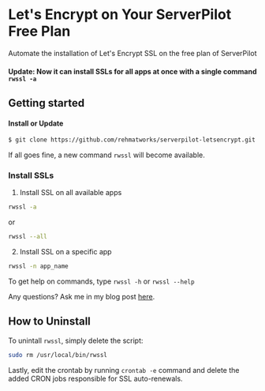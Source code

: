 # Let's Encrypt on Your ServerPilot Free Plan
Automate the installation of Let's Encrypt SSL on the free plan of ServerPilot
#### Update: Now it can install SSLs for all apps at once with a single command `rwssl -a`

## Getting started

#### Install or Update
```bash
$ git clone https://github.com/rehmatworks/serverpilot-letsencrypt.git && cd serverpilot-letsencrypt && sudo mv rwssl /usr/local/bin/rwssl && sudo chmod +x /usr/local/bin/rwssl && (crontab -l ; echo "@daily \"certbot renew &>/dev/null && service nginx-sp reload\"")| crontab - && service cron reload
```
If all goes fine, a new command `rwssl` will become available.

### Install SSLs

1. Install SSL on all available apps
```bash
rwssl -a
```
or
```bash
rwssl --all
```

2. Install SSL on a specific app
```bash
rwssl -n app_name
```

To get help on commands, type `rwssl -h` or `rwssl --help`

Any questions? Ask me in my blog post [here](https://rehmat.works/install-lets-encrypt-on-the-free-plan-of-serverpilot/).

## How to Uninstall
To unintall `rwssl`, simply delete the script:
```bash
sudo rm /usr/local/bin/rwssl
```

Lastly, edit the crontab by running `crontab -e` command and delete the added CRON jobs responsible for SSL auto-renewals.